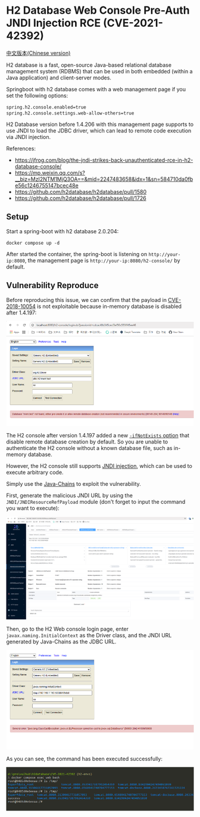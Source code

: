 # H2 Database Web Console Pre-Auth JNDI Injection RCE (CVE-2021-42392)

[中文版本(Chinese version)](README.zh-cn.md)

H2 database is a fast, open-source Java-based relational database management system (RDBMS) that can be used in both embedded (within a Java application) and client-server modes.

Springboot with h2 database comes with a web management page if you set the following options:

```
spring.h2.console.enabled=true
spring.h2.console.settings.web-allow-others=true
```

H2 Database version before 1.4.206 with this management page supports to use JNDI to load the JDBC driver, which can lead to remote code execution via JNDI injection.

References:

- <https://jfrog.com/blog/the-jndi-strikes-back-unauthenticated-rce-in-h2-database-console/>
- <https://mp.weixin.qq.com/s?__biz=MzI2NTM1MjQ3OA==&mid=2247483658&idx=1&sn=584710da0fbe56c1246755147bcec48e>
- <https://github.com/h2database/h2database/pull/1580>
- <https://github.com/h2database/h2database/pull/1726>

## Setup

Start a spring-boot with h2 database 2.0.204:

```
docker compose up -d
```

After started the container, the spring-boot is listening on `http://your-ip:8080`, the management page is `http://your-ip:8080/h2-console/` by default.

## Vulnerability Reproduce

Before reproducing this issue, we can confirm that the payload in [CVE-2018-10054](../CVE-2018-10054) is not exploitable because in-memory database is disabled after 1.4.197:

![](1.png)

The H2 console after version 1.4.197 added a new [`-ifNotExists` option](https://github.com/h2database/h2database/pull/1726) that disable remote database creation by default. So you are unable to authenticate the H2 console without a known database file, such as in-memory database.

However, the H2 console still supports [JNDI injection](https://www.veracode.com/blog/research/exploiting-jndi-injections-java), which can be used to execute arbitrary code.

Simply use the [Java-Chains](https://github.com/vulhub/java-chains) to exploit the vulnerability.

First, generate the malicious JNDI URL by using the `JNDI/JNDIResourceRefPayload` module (don't forget to input the command you want to execute):

![](2.png)

Then, go to the H2 Web console login page, enter `javax.naming.InitialContext` as the Driver class, and the JNDI URL generated by Java-Chains as the JDBC URL.

![](3.png)

As you can see, the command has been executed successfully:

![](4.png)
